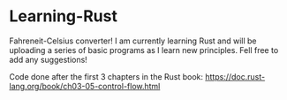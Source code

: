 # Learning-Rust
Fahreneit-Celsius converter! I am currently learning Rust and will be uploading a series of basic programs as I learn new principles. Fell free to add any suggestions!

Code done after the first 3 chapters in the Rust book:
https://doc.rust-lang.org/book/ch03-05-control-flow.html
